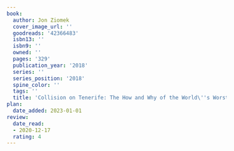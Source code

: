 ```yaml
---
book:
  author: Jon Ziomek
  cover_image_url: ''
  goodreads: '42366483'
  isbn13: ''
  isbn9: ''
  owned: ''
  pages: '329'
  publication_year: '2018'
  series: ''
  series_position: '2018'
  spine_color: ''
  tags: ''
  title: 'Collision on Tenerife: The How and Why of the World\''s Worst Aviation Disaster'
plan:
  date_added: 2023-01-01
review:
  date_read:
  - 2020-12-17
  rating: 4
---
```

